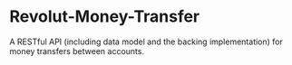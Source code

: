 # Revolut-Money-Transfer
A RESTful API (including data model and the backing implementation) for money transfers between accounts.
